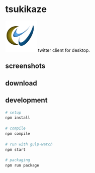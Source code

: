 # tsukikaze
<img src="resources/tsukikaze.png" width="100px" style="flat:left">
twitter client for desktop.

## screenshots
[](resources/screenshots/tsukikaze-sc.png)

## download

## development
```bash
# setup
npm install

# compile
npm compile

# run with gulp-watch
npm start

# packaging
npm run package
```
